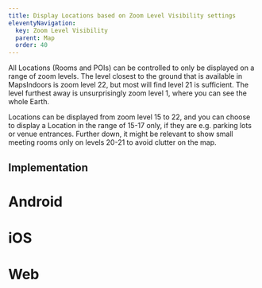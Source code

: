 ```yaml
---
title: Display Locations based on Zoom Level Visibility settings
eleventyNavigation:
  key: Zoom Level Visibility
  parent: Map
  order: 40
---
```


All Locations (Rooms and POIs) can be controlled to only be displayed on a range of zoom levels. The level closest to the ground that is available in MapsIndoors is zoom level 22, but most will find level 21 is sufficient. The level furthest away is unsurprisingly zoom level 1, where you can see the whole Earth.

Locations can be displayed from zoom level 15 to 22, and you can choose to display a Location in the range of 15-17 only, if they are e.g. parking lots or venue entrances. Further down, it might be relevant to show small meeting rooms only on levels 20-21 to avoid clutter on the map.

## Implementation

<mi-tabs>
    <mi-tab label="Android" tab-for="android"></mi-tab>
    <mi-tab label="iOS" tab-for="ios"></mi-tab>
    <mi-tab label="Web" tab-for="web"></mi-tab>
    <mi-tab-panel id="android">
        <h1>Android</h1>
    </mi-tab-panel>
    <mi-tab-panel id="ios">
        <h1>iOS</h1>
    </mi-tab-panel>
    <mi-tab-panel id="web">
        <h1>Web</h1>
    </mi-tab-panel>
</mi-tabs>
